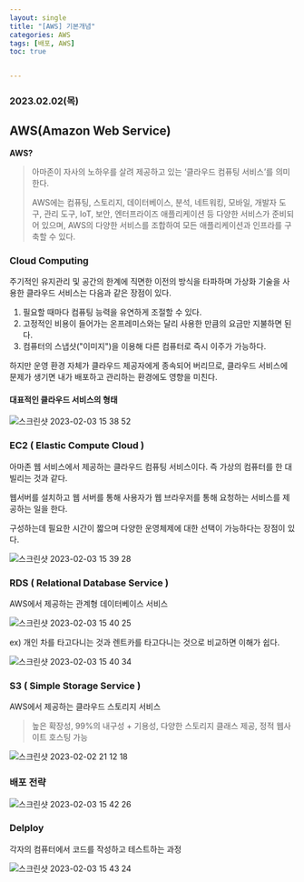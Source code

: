 ```yaml
---
layout: single
title: "[AWS] 기본개념"
categories: AWS
tags: [배포, AWS]
toc: true


---
```


###  2023.02.02(목)

## AWS(Amazon Web Service)        

**AWS?**

> 아마존이 자사의 노하우를 살려 제공하고 있는 ‘클라우드 컴퓨팅 서비스’를 의미한다. 
>
> AWS에는 컴퓨팅, 스토리지, 데이터베이스, 분석, 네트워킹, 모바일, 개발자 도구, 관리 도구, IoT, 보안, 엔터프라이즈 애플리케이션 등 다양한 서비스가 준비되어 있으며, AWS의 다양한 서비스를 조합하여 모든 애플리케이션과 인프라를 구축할 수 있다. 

### Cloud Computing

주기적인 유지관리 및 공간의 한계에 직면한 이전의 방식을 타파하며 가상화 기술을 사용한 클라우드 서비스는 다음과 같은 장점이 있다.   

1. 필요할 때마다 컴퓨팅 능력을 유연하게 조절할 수 있다. 
2. 고정적인 비용이 들어가는 온프레미스와는 달리 사용한 만큼의 요금만 지불하면 된다. 
3. 컴퓨터의 스냅샷("이미지")을 이용해 다른 컴퓨터로 즉시 이주가 가능하다. 

하지만 운영 환경 자체가 클라우드 제공자에게 종속되어 버리므로, 클라우드 서비스에 문제가 생기면 내가 배포하고 관리하는 환경에도 영향을 미친다.

#### 대표적인 클라우드 서비스의 형태 

![스크린샷 2023-02-03 15 38 52](https://user-images.githubusercontent.com/104547038/216529811-57e2b13e-9a1b-41fd-bc07-89815bdfe814.png)



### EC2 ( Elastic Compute Cloud )

아마존 웹 서비스에서 제공하는 클라우드 컴퓨팅 서비스이다.  즉 가상의 컴퓨터를 한 대 빌리는 것과 같다. 

웹서버를 설치하고 웹 서버를 통해 사용자가 웹 브라우저를 통해 요청하는 서비스를 제공하는 일을 한다. 

구성하는데 필요한 시간이 짧으며 다양한 운영체제에 대한 선택이 가능하다는 장점이 있다. 

![스크린샷 2023-02-03 15 39 28](https://user-images.githubusercontent.com/104547038/216529880-dc95e117-dcf6-4c43-a39c-d1e1bbd94d4a.png)

### RDS ( Relational Database Service )

AWS에서 제공하는 관계형 데이터베이스 서비스 

![스크린샷 2023-02-03 15 40 25](https://user-images.githubusercontent.com/104547038/216530042-b5e7a90c-ca9b-48d5-a560-c01849d22ea4.png)

ex) 개인 차를 타고다니는 것과 렌트카를 타고다니는 것으로 비교하면 이해가 쉽다. 

![스크린샷 2023-02-03 15 40 34](https://user-images.githubusercontent.com/104547038/216530067-9b920592-6571-4ae0-93da-7dc588c0c12d.png)

### S3 ( Simple Storage Service )

AWS에서 제공하는 클라우드 스토리지 서비스 

> 높은 확장성, 99%의 내구성 + 기용성, 다양한 스토리지 클래스 제공, 정적 웹사이트 호스팅 가능 

![스크린샷 2023-02-02 21 12 18](https://user-images.githubusercontent.com/104547038/216530175-48c92338-f4f7-49f5-be9f-8cc3581fad33.png)



### 배포 전략

![스크린샷 2023-02-03 15 42 26](https://user-images.githubusercontent.com/104547038/216530354-6d0095b0-fae8-4311-b02b-9a0bf91ea8c2.png)

### Delploy

각자의 컴퓨터에서 코드를 작성하고 테스트하는 과정 

![스크린샷 2023-02-03 15 43 24](https://user-images.githubusercontent.com/104547038/216530529-b7cd362b-70c4-4057-9237-72adccfc3fd9.png)